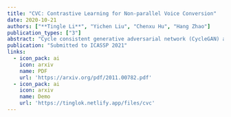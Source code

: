 ```yaml
---
title: "CVC: Contrastive Learning for Non-parallel Voice Conversion"
date: 2020-10-21
authors: ["**Tingle Li**", "Yichen Liu", "Chenxu Hu", "Hang Zhao"]
publication_types: ["3"]
abstract: "Cycle consistent generative adversarial network (CycleGAN) and variational autoencoder (VAE) based models have gained popularity in non-parallel voice conversion recently. However, they usually suffer from difficulty in model training and unsatisfactory results. In this paper, we propose CVC, a contrastive learning-based adversarial model for voice conversion. Compared to previous methods, CVC only requires one-way GAN training when it comes to non-parallel one-to-one voice conversion, while improving speech quality and reducing training time. CVC further demonstrates performance improvements in many-to-one voice conversion, enabling the conversion from unseen speakers."
publication: "Submitted to ICASSP 2021"
links:
  - icon_pack: ai
    icon: arxiv
    name: PDF
    url: 'https://arxiv.org/pdf/2011.00782.pdf'
  - icon_pack: ai
    icon: arxiv
    name: Demo
    url: 'https://tinglok.netlify.app/files/cvc'
---
```



